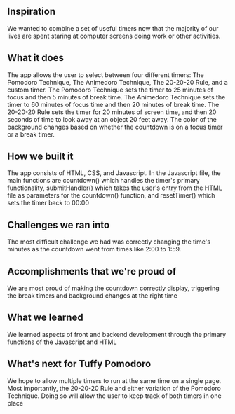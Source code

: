 ## Inspiration
We wanted to combine a set of useful timers now that the majority of our lives are spent staring at computer screens doing work or other activities. 

## What it does
The app allows the user to select between four different timers: The Pomodoro Technique, The Animedoro Technique, The 20-20-20 Rule, and a custom timer. The Pomodoro Technique sets the timer to 25 minutes of focus and then 5 minutes of break time. The Animedoro Technique sets the timer to 60 minutes of focus time and then 20 minutes of break time. The 20-20-20 Rule sets the timer for 20 minutes of screen time, and then 20 seconds of time to look away at an object 20 feet away. The color of the background changes based on whether the countdown is on a focus timer or a break timer.

## How we built it
The app consists of HTML, CSS, and Javascript. In the Javascript file, the main functions are countdown() which handles the timer's primary functionality, submitHandler() which takes the user's entry from the HTML file as parameters for the countdown() function, and resetTimer() which sets the timer back to 00:00

## Challenges we ran into
The most difficult challenge we had was correctly changing the time's minutes as the countdown went from times like 2:00 to 1:59.

## Accomplishments that we're proud of
We are most proud of making the countdown correctly display, triggering the break timers  and background changes at the right time

## What we learned
We learned aspects of front and backend development through the primary functions of the Javascript and HTML

## What's next for Tuffy Pomodoro
We hope to allow multiple timers to run at the same time on a single page. Most importantly, the 20-20-20 Rule and either variation of the Pomodoro Technique. Doing so will allow the user to keep track of both timers in one place
